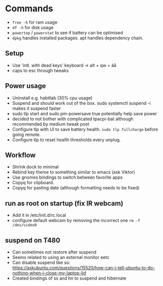 # Commands
* `free -h` for ram usage
* `df -h` for disk usage
* `powertop` / `powerstat` to see if battery can be optimised
* `dpkg` handles installed packages. apt handles dependency chain.

## Setup
* Use 'intl. with dead keys' keyboard -> alt + qw = äå
* caps to esc through tweaks

## Power usage
* Uninstall e.g. habitlab (30% cpu usage)
* Suspend and should work out of the box. sudo systemctl suspend -i makes it suspend faster
* sudo tlp start and sudo pm-powersave true potentially help save power
* decided to not bother with complicated tpacpi-bat although recommended by medium tweak post
* Configure tlp with UI to save battery health. `sudo tlp fullcharge` before going remote. 
* Configure tlp to reset health thresholds every unplug.

## Workflow
* Shrink dock to minimal
* Rebind key theme to something similar to emacs (ask Viktor)
* Use gnomes bindings to switch between favorite apps
* Copyq for clipboard. 
* Copyq for pasting date (although formatting needs to be fixed)

## run as root on startup (fix IR webcam)
* Add it in /etc/init.d/rc.local
* configure default webcam by removing the incorrect one `rm -f /dev/video0`

## suspend on T480
* Can sometimes not restore after suspend
* Seems related to using an external monitor eetc
* Can disable suspend like so: https://askubuntu.com/questions/15520/how-can-i-tell-ubuntu-to-do-nothing-when-i-close-my-laptop-lid
* Created bindings of ss and hn to suspend and hibernate

